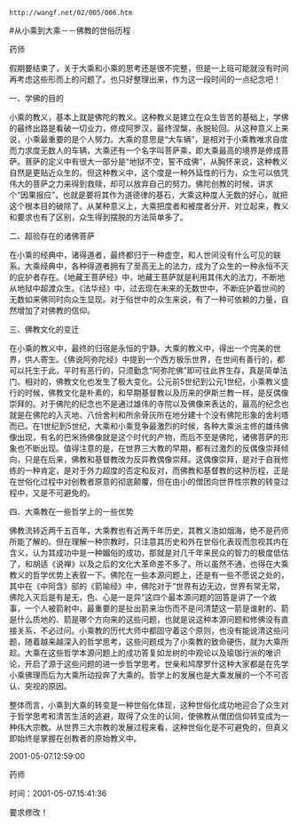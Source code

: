 `http://wangf.net/02/005/006.htm`

#从小乘到大乘－－佛教的世俗历程

药师

假期要结束了，关于大乘和小乘的思考还是很不完整，但是一上班可能就没有时间再考虑这些形而上的问题了。也只好整理出来，作为这一段时间的一点纪念吧！ 

一、学佛的目的 

小乘的教义，基本上就是佛陀的教义。这种教义是建立在众生皆苦的基础上，学佛的最终出路是看破一切业力，修成阿罗汉，最终涅槃，永脱轮回。从这种意义上来说，小乘最重要的是个人努力。大乘的意思是“大车辆”，是相对于小乘教唯求自度而力求度无数人的车辆，大乘还有一个名字叫菩萨乘，即大乘最高的境界是修成菩萨。菩萨的定义中有很大一部分是“地狱不空，誓不成佛”，从胸怀来说，这种教义自然是更贴近众生的。但这种教义中，这个度是一种外延性的行为，众生可以依凭伟大的菩萨之力来得到救赎，却可以放弃自己的努力。佛陀创教的时候，讲求个“因果报应”，也就是要将其作为道德律的基石，大乘这种度人无数的好心，就把这个根本目的破除了。从某种意义上，大乘把度者和被度者分开、对立起来，教义和要求也有了区别，众生得到摆脱的方法简单多了。 

二、超验存在的诸佛菩萨 

在小乘的经典中，诸得道者，最终都归于一种虚空，和人世间没有什么可见的联系。大乘经典中，各种得道者拥有了至高无上的法力，成为了众生的一种永恒不灭的庇护者存在。《地藏王菩萨经》中，地藏王菩萨就是利用其伟大的法力，不断地从地狱中超渡众生。《法华经》中，过去现在未来的无数世中，不断庇护着世间的无数如来佛同时向众生显现。对于俗世中的众生来说，有了一种可依赖的力量，自然增加了对佛教的信仰。 

三、佛教文化的变迁 

在小乘的教义中，最终的归宿是永恒的宁静。大乘的教义中，得出一个完美的世界，供人寄生。《佛说阿弥陀经》中提到一个西方极乐世界，在世间有善行的，都可以托生于此，平时有恶行的，只须勤念“阿弥陀佛”即可往此界生存，真是简单法门。相对的，佛教文化也发生了极大变化。公元前5世纪到公元1世纪，小乘教义盛行的时候，佛教文化是朴素的，和早期基督教以及历来的伊斯兰教一样，是反偶像崇拜的。对于佛陀的纪念也不是通过雄伟的寺院以及佛像来表达的，最高的纪念也就是在佛陀的入灭地、八份舍利和所余骨灰所在地分建十个没有佛陀形象的舍利塔而已。在1世纪到5世纪，大乘和小乘竞争最激烈的时候，各种大乘派主修的雄伟佛像出现，有名的巴米扬佛像就是这个时代的产物，而后不至是佛陀，诸佛菩萨的形象也不断出现。值得注意的是，在世界三大教的早期，都有过激烈的反偶像崇拜倾向，只是在后来，佛教和基督教改为反异教偶像崇拜。这偶像崇拜，是对于自我修练的一种肯定，是对于外力超度的否定和反对，而佛教和基督教的这种历程，正是在世俗化过程中对创教者原意的彻底颠覆，但在由小的僧团向世界性宗教的转变过程中，又是不可避免的。 

四、大乘教在一些哲学上的一些优势 

佛教流转近两千五百年，大乘教也有近两千年历史，其教义浩如烟海，绝不是药师所能了解的。但在理解一种宗教时，只注意其历史和外在世俗化表现而忽视其内在含义，认为其成功中是一种媚俗的成功，那就是对几千年来民众的智力的极度低估了，和胡适《说禅》以及之后的文化大革命差不多了。所以虽然不通，也得在大乘教义的哲学优势上表叙一下。佛陀在一些本源问题上，还是有一些不愿说之处的，其中在《中阿含》部的《箭喻经》中，佛陀对于“世界有边无边，世界有常无常，佛陀入灭后是有是无，色、心是一是异”这四个最本源问题的回答是讲了一个故事，一个人被箭射中，最重要的是扯出箭来治伤而不是问清楚这一箭是谁射的、箭是什么质地的、箭是哪个方向来的这些问题，也就是说这种本源问题和修佛没有直接关系，不必过问。小乘教的历代大师中都固守着这个原则，也没有能说清这些问题，随着越来越深入的哲学思考，这些问题成为了小乘教的致命硬伤，就为大乘所趁。大乘在这些哲学本源问题上的成功答复如龙树的中观论以及瑜珈行派的唯识论，开启了源于这些问题的进一步哲学思考。世亲和鸠摩罗什这种大家都是在先学小乘佛理而后为大乘所动投奔了大乘的。哲学上的发展也是大乘发展的一个不可否认、突视的原因。 

整体而言，小乘到大乘的转变是一种世俗化体现，这种世俗化成功地迎合了众生对于哲学思考和清苦生活的逃避，取得了众生的认同，使佛教从僧团信仰转变成为一种伟大宗教。从世界三大宗教的发展过程来看，这种世俗化是不可避免的，但真义即始终是掌握在创教者的原始教义中。 

2001-05-07.12:59:00

药师

时间：2001-05-07.15:41:36 

要求修改！